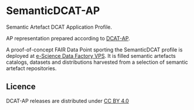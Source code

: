 # SemanticDCAT-AP

Semantic Artefact DCAT Application Profile.

AP representation prepared according to [DCAT-AP](https://github.com/SEMICeu/DCAT-AP/blob/master/releases/2.0.1/dcat-ap_2.0.1.rdf).

A proof-of-concept FAIR Data Point sporting the SemanticDCAT profile is deployed at [e-Science Data Factory VPS](https://fdp-semdcat-app.vps.esciencedatafactory.com). It is filled semantic artefacts catalogs, datasets and distributions harvested from a selection of semantic artefact repositories.

## Licence

DCAT-AP releases are distributed under [CC BY 4.0](https://creativecommons.org/licenses/by/4.0/)
